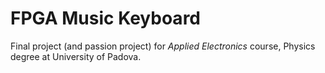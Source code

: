 # FPGA Music Keyboard

Final project (and passion project) for *Applied Electronics* course, Physics degree at University of Padova.

